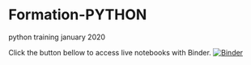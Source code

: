 # Formation-PYTHON
python training january 2020

Click the button bellow to access live notebooks with Binder.
[![Binder](https://mybinder.org/badge_logo.svg)](https://mybinder.org/v2/gh/SophieRa/Formation-PYTHON/master)
